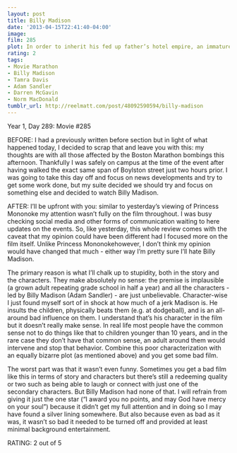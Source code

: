 ```yaml
---
layout: post
title: Billy Madison
date: '2013-04-15T22:41:40-04:00'
image: 
film: 285
plot: In order to inherit his fed up father’s hotel empire, an immature and lazy man must repeat grades 1-12 all over again.
rating: 2
tags:
- Movie Marathon
- Billy Madison
- Tamra Davis
- Adam Sandler
- Darren McGavin
- Norm MacDonald
tumblr_url: http://reelmatt.com/post/48092590594/billy-madison
---
```


Year 1, Day 289: Movie #285

BEFORE: I had a previously written before section but in light of what happened today, I decided to scrap that and leave you with this: my thoughts are with all those affected by the Boston Marathon bombings this afternoon. Thankfully I was safely on campus at the time of the event after having walked the exact same span of Boylston street just two hours prior. I was going to take this day off and focus on news developments and try to get some work done, but my suite decided we should try and focus on something else and decided to watch Billy Madison.

AFTER: I’ll be upfront with you: similar to yesterday’s viewing of Princess Mononoke my attention wasn’t fully on the film throughout. I was busy checking social media and other forms of communication waiting to here updates on the events. So, like yesterday, this whole review comes with the caveat that my opinion could have been different had I focused more on the film itself. Unlike Princess Mononokehowever, I don’t think my opinion would have changed that much - either way I’m pretty sure I’ll hate Billy Madison.

The primary reason is what I’ll chalk up to stupidity, both in the story and the characters. They make absolutely no sense: the premise is implausible (a grown adult repeating grade school in half a year) and all the characters - led by Billy Madison (Adam Sandler) - are just unbelievable. Character-wise I just found myself sort of in shock at how much of a jerk Madison is. He insults the children, physically beats them (e.g. at dodgeball), and is an all-around bad influence on them. I understand that’s his character in the film but it doesn’t really make sense. In real life most people have the common sense not to do things like that to children younger than 10 years, and in the rare case they don’t have that common sense, an adult around them would intervene and stop that behavior. Combine this poor characterization with an equally bizarre plot (as mentioned above) and you get some bad film.

The worst part was that it wasn’t even funny. Sometimes you get a bad film like this in terms of story and characters but there’s still a redeeming quality or two such as being able to laugh or connect with just one of the secondary characters. But Billy Madison had none of that. I will refrain from giving it just the one star (“I award you no points, and may God have mercy on your soul”) because it didn’t get my full attention and in doing so I may have found a silver lining somewhere. But also because even as bad as it was, it wasn’t so bad it needed to be turned off and provided at least minimal background entertainment.

RATING: 2 out of 5
